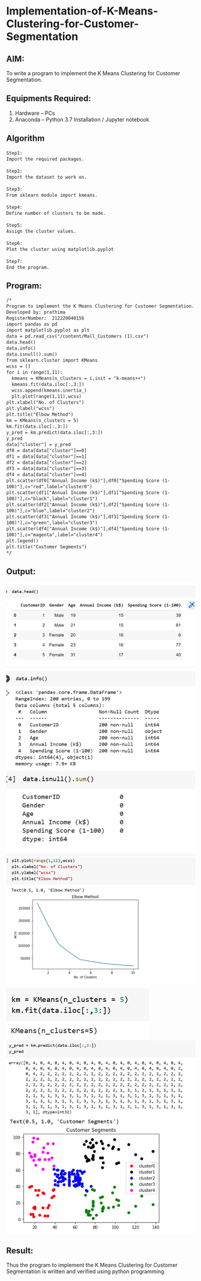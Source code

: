 # Implementation-of-K-Means-Clustering-for-Customer-Segmentation

## AIM:
To write a program to implement the K Means Clustering for Customer Segmentation.

## Equipments Required:
1. Hardware – PCs
2. Anaconda – Python 3.7 Installation / Jupyter notebook

## Algorithm
```
Step1:
Import the required packages.

Step2:
Import the dataset to work on.

Step3:
From sklearn module import kmeans.

Step4:
Define number of clusters to be made.

Step5:
Assign the cluster values.

Step6:
Plot the cluster using matplotlib.pyplot

Step7:
End the program.
```
## Program:
```
/*
Program to implement the K Means Clustering for Customer Segmentation.
Developed by: prathima
RegisterNumber:  212220040156
import pandas as pd
import matplotlib.pyplot as plt
data = pd.read_csv("/content/Mall_Customers (1).csv")
data.head()
data.info()
data.isnull().sum()
from sklearn.cluster import KMeans
wcss = []
for i in range(1,11): 
  kmeans = KMeans(n_clusters = i,init = "k-means++")
  kmeans.fit(data.iloc[:,3:])
  wcss.append(kmeans.inertia_)
  plt.plot(range(1,11),wcss)
plt.xlabel("No. of Clusters")
plt.ylabel("wcss")
plt.title("Elbow Method")
km = KMeans(n_clusters = 5)
km.fit(data.iloc[:,3:])
y_pred = km.predict(data.iloc[:,3:])
y_pred
data["cluster"] = y_pred
df0 = data[data["cluster"]==0]
df1 = data[data["cluster"]==1]
df2 = data[data["cluster"]==2]
df3 = data[data["cluster"]==3]
df4 = data[data["cluster"]==4]
plt.scatter(df0["Annual Income (k$)"],df0["Spending Score (1-100)"],c="red",label="cluster0")
plt.scatter(df1["Annual Income (k$)"],df1["Spending Score (1-100)"],c="black",label="cluster1")
plt.scatter(df2["Annual Income (k$)"],df2["Spending Score (1-100)"],c="blue",label="cluster2")
plt.scatter(df3["Annual Income (k$)"],df3["Spending Score (1-100)"],c="green",label="cluster3")
plt.scatter(df4["Annual Income (k$)"],df4["Spending Score (1-100)"],c="magenta",label="cluster4")
plt.legend()
plt.title("Customer Segments")
*/
```
## Output:
![image](https://github.com/prathima2002/Implementation-of-K-Means-Clustering-for-Customer-Segmentation/blob/bbf3f523bcc0ecbe8184eb57558eb1af87f7de99/WhatsApp%20Image%202022-11-10%20at%2008.55.34.jpeg)
![image](https://github.com/prathima2002/Implementation-of-K-Means-Clustering-for-Customer-Segmentation/blob/558ed069e0f9e838954d8474c0a567bfdcbef3c7/WhatsApp%20Image%202022-11-10%20at%2008.55.43.jpeg)
![image](https://github.com/prathima2002/Implementation-of-K-Means-Clustering-for-Customer-Segmentation/blob/aa4e3a2015f5b21df5944995e3acd4e342637e8b/WhatsApp%20Image%202022-11-10%20at%2008.56.06.jpeg)
![image](https://github.com/prathima2002/Implementation-of-K-Means-Clustering-for-Customer-Segmentation/blob/ba15c342f1d58b730bb63a719bf97490948bae99/WhatsApp%20Image%202022-11-10%20at%2008.56.29.jpeg)
![image](https://github.com/prathima2002/Implementation-of-K-Means-Clustering-for-Customer-Segmentation/blob/41cb883df6a8a5fc781dab8f8c7c0b714290efb3/WhatsApp%20Image%202022-11-10%20at%2008.56.39.jpeg)
![image](https://github.com/prathima2002/Implementation-of-K-Means-Clustering-for-Customer-Segmentation/blob/5e001b9f266c9875b94bf2d61f6dee8548293d28/WhatsApp%20Image%202022-11-10%20at%2008.56.50.jpeg)
![image](https://github.com/prathima2002/Implementation-of-K-Means-Clustering-for-Customer-Segmentation/blob/7d0b4c4696ee26eb6eb1df2e4081d4f8452e0837/WhatsApp%20Image%202022-11-10%20at%2008.57.07.jpeg)

## Result:
Thus the program to implement the K Means Clustering for Customer Segmentation is written and verified using python programming.
